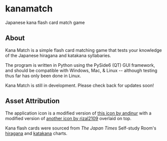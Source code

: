 # kanamatch
Japanese kana flash card match game

## About

Kana Match is a simple flash card matching game that tests your knowledge of the Japanese hiragana and katakana syllabaries.

The program is written in Python using the PySide6 (QT) GUI framework, and should be compatible with Windows, Mac, & Linux -- although testing thus far has only been done in Linux.

Kana Match is still in development. Please check back for updates soon!

## Asset Attribution

The application icon is a modified version of [this icon by andinur](https://www.flaticon.com/free-icons/matcha) with a modified version of [another icon by rizal2109](https://www.flaticon.com/free-icons/hiragana) overlaid on top.

Kana flash cards were sourced from *The Japan Times* Self-study Room's [hiragana](https://genki3.japantimes.co.jp/en/student/hiragana/) and [katakana](https://genki3.japantimes.co.jp/en/student/katakana/) charts.
